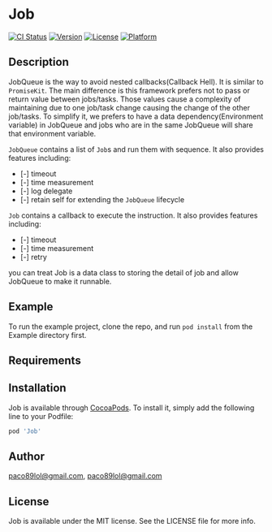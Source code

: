 # Job

[![CI Status](https://img.shields.io/travis/paco89lol@gmail.com/Job.svg?style=flat)](https://travis-ci.org/paco89lol@gmail.com/Job)
[![Version](https://img.shields.io/cocoapods/v/Job.svg?style=flat)](https://cocoapods.org/pods/Job)
[![License](https://img.shields.io/cocoapods/l/Job.svg?style=flat)](https://cocoapods.org/pods/Job)
[![Platform](https://img.shields.io/cocoapods/p/Job.svg?style=flat)](https://cocoapods.org/pods/Job)

## Description

JobQueue is the way to avoid nested callbacks(Callback Hell). It is similar to `PromiseKit`. The main difference is this framework prefers not to pass or return value between jobs/tasks. Those values cause a complexity of maintaining due to one job/task change causing the change of the other job/tasks.   To simplify it, we prefers to have a data dependency(Environment variable) in JobQueue and jobs who are in the same JobQueue will share that environment variable.

`JobQueue` contains a list of  `Job`s and run them with sequence. It also provides features including:
- [-] timeout
- [-] time measurement
- [-] log delegate
- [-] retain self for extending the `JobQueue` lifecycle

`Job` contains a callback to execute the instruction. It also provides features including:
- [-] timeout
- [-] time measurement
- [-] retry

you can treat Job is a data class to storing the detail of job and allow JobQueue to make it runnable.

## Example

To run the example project, clone the repo, and run `pod install` from the Example directory first.


## Requirements

## Installation

Job is available through [CocoaPods](https://cocoapods.org). To install
it, simply add the following line to your Podfile:

```ruby
pod 'Job'
```

## Author

paco89lol@gmail.com, paco89lol@gmail.com

## License

Job is available under the MIT license. See the LICENSE file for more info.
